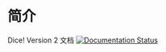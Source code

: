 # 简介

Dice! Version 2 文档 [![Documentation Status](https://readthedocs.org/projects/dicev2docs/badge/?version=latest)](https://v2docs.kokona.tech/zh/latest/?badge=latest)

